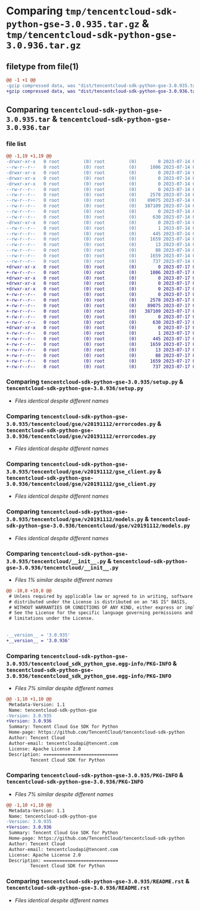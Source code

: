 # Comparing `tmp/tencentcloud-sdk-python-gse-3.0.935.tar.gz` & `tmp/tencentcloud-sdk-python-gse-3.0.936.tar.gz`

## filetype from file(1)

```diff
@@ -1 +1 @@
-gzip compressed data, was "dist/tencentcloud-sdk-python-gse-3.0.935.tar", last modified: Fri Jul 14 00:31:28 2023, max compression
+gzip compressed data, was "dist/tencentcloud-sdk-python-gse-3.0.936.tar", last modified: Mon Jul 17 00:25:54 2023, max compression
```

## Comparing `tencentcloud-sdk-python-gse-3.0.935.tar` & `tencentcloud-sdk-python-gse-3.0.936.tar`

### file list

```diff
@@ -1,19 +1,19 @@
-drwxr-xr-x   0 root         (0) root         (0)        0 2023-07-14 00:31:28.000000 tencentcloud-sdk-python-gse-3.0.935/
--rw-r--r--   0 root         (0) root         (0)     1006 2023-07-14 00:31:28.000000 tencentcloud-sdk-python-gse-3.0.935/setup.py
-drwxr-xr-x   0 root         (0) root         (0)        0 2023-07-14 00:31:28.000000 tencentcloud-sdk-python-gse-3.0.935/tencentcloud/
-drwxr-xr-x   0 root         (0) root         (0)        0 2023-07-14 00:31:28.000000 tencentcloud-sdk-python-gse-3.0.935/tencentcloud/gse/
-drwxr-xr-x   0 root         (0) root         (0)        0 2023-07-14 00:31:28.000000 tencentcloud-sdk-python-gse-3.0.935/tencentcloud/gse/v20191112/
--rw-r--r--   0 root         (0) root         (0)        0 2023-07-14 00:31:28.000000 tencentcloud-sdk-python-gse-3.0.935/tencentcloud/gse/v20191112/__init__.py
--rw-r--r--   0 root         (0) root         (0)     2578 2023-07-14 00:31:28.000000 tencentcloud-sdk-python-gse-3.0.935/tencentcloud/gse/v20191112/errorcodes.py
--rw-r--r--   0 root         (0) root         (0)    89075 2023-07-14 00:31:28.000000 tencentcloud-sdk-python-gse-3.0.935/tencentcloud/gse/v20191112/gse_client.py
--rw-r--r--   0 root         (0) root         (0)   387109 2023-07-14 00:31:28.000000 tencentcloud-sdk-python-gse-3.0.935/tencentcloud/gse/v20191112/models.py
--rw-r--r--   0 root         (0) root         (0)        0 2023-07-14 00:31:28.000000 tencentcloud-sdk-python-gse-3.0.935/tencentcloud/gse/__init__.py
--rw-r--r--   0 root         (0) root         (0)      630 2023-07-14 00:31:28.000000 tencentcloud-sdk-python-gse-3.0.935/tencentcloud/__init__.py
-drwxr-xr-x   0 root         (0) root         (0)        0 2023-07-14 00:31:28.000000 tencentcloud-sdk-python-gse-3.0.935/tencentcloud_sdk_python_gse.egg-info/
--rw-r--r--   0 root         (0) root         (0)        1 2023-07-14 00:31:28.000000 tencentcloud-sdk-python-gse-3.0.935/tencentcloud_sdk_python_gse.egg-info/dependency_links.txt
--rw-r--r--   0 root         (0) root         (0)      445 2023-07-14 00:31:28.000000 tencentcloud-sdk-python-gse-3.0.935/tencentcloud_sdk_python_gse.egg-info/SOURCES.txt
--rw-r--r--   0 root         (0) root         (0)     1659 2023-07-14 00:31:28.000000 tencentcloud-sdk-python-gse-3.0.935/tencentcloud_sdk_python_gse.egg-info/PKG-INFO
--rw-r--r--   0 root         (0) root         (0)       13 2023-07-14 00:31:28.000000 tencentcloud-sdk-python-gse-3.0.935/tencentcloud_sdk_python_gse.egg-info/top_level.txt
--rw-r--r--   0 root         (0) root         (0)       88 2023-07-14 00:31:28.000000 tencentcloud-sdk-python-gse-3.0.935/setup.cfg
--rw-r--r--   0 root         (0) root         (0)     1659 2023-07-14 00:31:28.000000 tencentcloud-sdk-python-gse-3.0.935/PKG-INFO
--rw-r--r--   0 root         (0) root         (0)      737 2023-07-14 00:31:28.000000 tencentcloud-sdk-python-gse-3.0.935/README.rst
+drwxr-xr-x   0 root         (0) root         (0)        0 2023-07-17 00:25:54.000000 tencentcloud-sdk-python-gse-3.0.936/
+-rw-r--r--   0 root         (0) root         (0)     1006 2023-07-17 00:25:54.000000 tencentcloud-sdk-python-gse-3.0.936/setup.py
+drwxr-xr-x   0 root         (0) root         (0)        0 2023-07-17 00:25:54.000000 tencentcloud-sdk-python-gse-3.0.936/tencentcloud/
+drwxr-xr-x   0 root         (0) root         (0)        0 2023-07-17 00:25:54.000000 tencentcloud-sdk-python-gse-3.0.936/tencentcloud/gse/
+drwxr-xr-x   0 root         (0) root         (0)        0 2023-07-17 00:25:54.000000 tencentcloud-sdk-python-gse-3.0.936/tencentcloud/gse/v20191112/
+-rw-r--r--   0 root         (0) root         (0)        0 2023-07-17 00:25:54.000000 tencentcloud-sdk-python-gse-3.0.936/tencentcloud/gse/v20191112/__init__.py
+-rw-r--r--   0 root         (0) root         (0)     2578 2023-07-17 00:25:54.000000 tencentcloud-sdk-python-gse-3.0.936/tencentcloud/gse/v20191112/errorcodes.py
+-rw-r--r--   0 root         (0) root         (0)    89075 2023-07-17 00:25:54.000000 tencentcloud-sdk-python-gse-3.0.936/tencentcloud/gse/v20191112/gse_client.py
+-rw-r--r--   0 root         (0) root         (0)   387109 2023-07-17 00:25:54.000000 tencentcloud-sdk-python-gse-3.0.936/tencentcloud/gse/v20191112/models.py
+-rw-r--r--   0 root         (0) root         (0)        0 2023-07-17 00:25:54.000000 tencentcloud-sdk-python-gse-3.0.936/tencentcloud/gse/__init__.py
+-rw-r--r--   0 root         (0) root         (0)      630 2023-07-17 00:25:54.000000 tencentcloud-sdk-python-gse-3.0.936/tencentcloud/__init__.py
+drwxr-xr-x   0 root         (0) root         (0)        0 2023-07-17 00:25:54.000000 tencentcloud-sdk-python-gse-3.0.936/tencentcloud_sdk_python_gse.egg-info/
+-rw-r--r--   0 root         (0) root         (0)        1 2023-07-17 00:25:54.000000 tencentcloud-sdk-python-gse-3.0.936/tencentcloud_sdk_python_gse.egg-info/dependency_links.txt
+-rw-r--r--   0 root         (0) root         (0)      445 2023-07-17 00:25:54.000000 tencentcloud-sdk-python-gse-3.0.936/tencentcloud_sdk_python_gse.egg-info/SOURCES.txt
+-rw-r--r--   0 root         (0) root         (0)     1659 2023-07-17 00:25:54.000000 tencentcloud-sdk-python-gse-3.0.936/tencentcloud_sdk_python_gse.egg-info/PKG-INFO
+-rw-r--r--   0 root         (0) root         (0)       13 2023-07-17 00:25:54.000000 tencentcloud-sdk-python-gse-3.0.936/tencentcloud_sdk_python_gse.egg-info/top_level.txt
+-rw-r--r--   0 root         (0) root         (0)       88 2023-07-17 00:25:54.000000 tencentcloud-sdk-python-gse-3.0.936/setup.cfg
+-rw-r--r--   0 root         (0) root         (0)     1659 2023-07-17 00:25:54.000000 tencentcloud-sdk-python-gse-3.0.936/PKG-INFO
+-rw-r--r--   0 root         (0) root         (0)      737 2023-07-17 00:25:54.000000 tencentcloud-sdk-python-gse-3.0.936/README.rst
```

### Comparing `tencentcloud-sdk-python-gse-3.0.935/setup.py` & `tencentcloud-sdk-python-gse-3.0.936/setup.py`

 * *Files identical despite different names*

### Comparing `tencentcloud-sdk-python-gse-3.0.935/tencentcloud/gse/v20191112/errorcodes.py` & `tencentcloud-sdk-python-gse-3.0.936/tencentcloud/gse/v20191112/errorcodes.py`

 * *Files identical despite different names*

### Comparing `tencentcloud-sdk-python-gse-3.0.935/tencentcloud/gse/v20191112/gse_client.py` & `tencentcloud-sdk-python-gse-3.0.936/tencentcloud/gse/v20191112/gse_client.py`

 * *Files identical despite different names*

### Comparing `tencentcloud-sdk-python-gse-3.0.935/tencentcloud/gse/v20191112/models.py` & `tencentcloud-sdk-python-gse-3.0.936/tencentcloud/gse/v20191112/models.py`

 * *Files identical despite different names*

### Comparing `tencentcloud-sdk-python-gse-3.0.935/tencentcloud/__init__.py` & `tencentcloud-sdk-python-gse-3.0.936/tencentcloud/__init__.py`

 * *Files 1% similar despite different names*

```diff
@@ -10,8 +10,8 @@
 # Unless required by applicable law or agreed to in writing, software
 # distributed under the License is distributed on an "AS IS" BASIS,
 # WITHOUT WARRANTIES OR CONDITIONS OF ANY KIND, either express or implied.
 # See the License for the specific language governing permissions and
 # limitations under the License.
 
 
-__version__ = '3.0.935'
+__version__ = '3.0.936'
```

### Comparing `tencentcloud-sdk-python-gse-3.0.935/tencentcloud_sdk_python_gse.egg-info/PKG-INFO` & `tencentcloud-sdk-python-gse-3.0.936/tencentcloud_sdk_python_gse.egg-info/PKG-INFO`

 * *Files 7% similar despite different names*

```diff
@@ -1,10 +1,10 @@
 Metadata-Version: 1.1
 Name: tencentcloud-sdk-python-gse
-Version: 3.0.935
+Version: 3.0.936
 Summary: Tencent Cloud Gse SDK for Python
 Home-page: https://github.com/TencentCloud/tencentcloud-sdk-python
 Author: Tencent Cloud
 Author-email: tencentcloudapi@tencent.com
 License: Apache License 2.0
 Description: ============================
         Tencent Cloud SDK for Python
```

### Comparing `tencentcloud-sdk-python-gse-3.0.935/PKG-INFO` & `tencentcloud-sdk-python-gse-3.0.936/PKG-INFO`

 * *Files 7% similar despite different names*

```diff
@@ -1,10 +1,10 @@
 Metadata-Version: 1.1
 Name: tencentcloud-sdk-python-gse
-Version: 3.0.935
+Version: 3.0.936
 Summary: Tencent Cloud Gse SDK for Python
 Home-page: https://github.com/TencentCloud/tencentcloud-sdk-python
 Author: Tencent Cloud
 Author-email: tencentcloudapi@tencent.com
 License: Apache License 2.0
 Description: ============================
         Tencent Cloud SDK for Python
```

### Comparing `tencentcloud-sdk-python-gse-3.0.935/README.rst` & `tencentcloud-sdk-python-gse-3.0.936/README.rst`

 * *Files identical despite different names*

